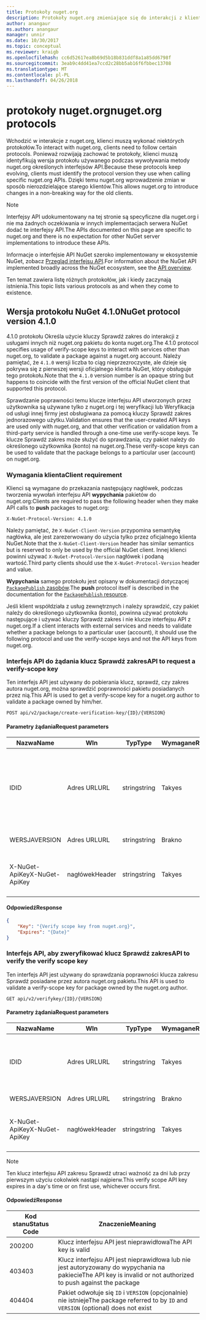 ```yaml
---
title: Protokoły nuget.org
description: Protokoły nuget.org zmieniające się do interakcji z klientów NuGet.
author: anangaur
ms.author: anangaur
manager: unnir
ms.date: 10/30/2017
ms.topic: conceptual
ms.reviewer: kraigb
ms.openlocfilehash: cc6d52617ea8b69d5b18b831ddf8a1a85dd6798f
ms.sourcegitcommit: 3eab9c4dd41ea7ccd2c28bb5ab16f6fbbec13708
ms.translationtype: MT
ms.contentlocale: pl-PL
ms.lasthandoff: 04/26/2018
---
```

# <a name="nugetorg-protocols"></a><span data-ttu-id="1e528-103">protokoły nuget.org</span><span class="sxs-lookup"><span data-stu-id="1e528-103">nuget.org protocols</span></span>

<span data-ttu-id="1e528-104">Wchodzić w interakcje z nuget.org, klienci muszą wykonać niektórych protokołów.</span><span class="sxs-lookup"><span data-stu-id="1e528-104">To interact with nuget.org, clients need to follow certain protocols.</span></span> <span data-ttu-id="1e528-105">Ponieważ rozwijają zachować te protokoły, klienci muszą identyfikują wersja protokołu używanego podczas wywoływania metody nuget.org określonych interfejsów API.</span><span class="sxs-lookup"><span data-stu-id="1e528-105">Because these protocols keep evolving, clients must identify the protocol version they use when calling specific nuget.org APIs.</span></span> <span data-ttu-id="1e528-106">Dzięki temu nuget.org wprowadzenie zmian w sposób nierozdzielające starego klientów.</span><span class="sxs-lookup"><span data-stu-id="1e528-106">This allows nuget.org to introduce changes in a non-breaking way for the old clients.</span></span>

> [!Note]
> <span data-ttu-id="1e528-107">Interfejsy API udokumentowany na tej stronie są specyficzne dla nuget.org i nie ma żadnych oczekiwania w innych implementacjach serwera NuGet dodać te interfejsy API.</span><span class="sxs-lookup"><span data-stu-id="1e528-107">The APIs documented on this page are specific to nuget.org and there is no expectation for other NuGet server implementations to introduce these APIs.</span></span> 

<span data-ttu-id="1e528-108">Informacje o interfejsie API NuGet szeroko implementowany w ekosystemie NuGet, zobacz [Przegląd interfejsu API](overview.md).</span><span class="sxs-lookup"><span data-stu-id="1e528-108">For information about the NuGet API implemented broadly across the NuGet ecosystem, see the [API overview](overview.md).</span></span>

<span data-ttu-id="1e528-109">Ten temat zawiera listę różnych protokołów, jak i kiedy zaczynają istnienia.</span><span class="sxs-lookup"><span data-stu-id="1e528-109">This topic lists various protocols as and when they come to existence.</span></span>

## <a name="nuget-protocol-version-410"></a><span data-ttu-id="1e528-110">Wersja protokołu NuGet 4.1.0</span><span class="sxs-lookup"><span data-stu-id="1e528-110">NuGet protocol version 4.1.0</span></span>

<span data-ttu-id="1e528-111">4.1.0 protokołu Określa użycie kluczy Sprawdź zakres do interakcji z usługami innych niż nuget.org pakietu do konta nuget.org.</span><span class="sxs-lookup"><span data-stu-id="1e528-111">The 4.1.0 protocol specifies usage of verify-scope keys to interact with services other than nuget.org, to validate a package against a nuget.org account.</span></span> <span data-ttu-id="1e528-112">Należy pamiętać, że `4.1.0` wersji liczba to ciąg nieprzezroczyste, ale dzieje się pokrywa się z pierwszej wersji oficjalnego klienta NuGet, który obsługuje tego protokołu.</span><span class="sxs-lookup"><span data-stu-id="1e528-112">Note that the `4.1.0` version number is an opaque string but happens to coincide with the first version of the official NuGet client that supported this protocol.</span></span>

<span data-ttu-id="1e528-113">Sprawdzanie poprawności temu klucze interfejsu API utworzonych przez użytkownika są używane tylko z nuget.org i tej weryfikacji lub Weryfikacja od usługi innej firmy jest obsługiwana za pomocą kluczy Sprawdź zakres jednorazowego użytku.</span><span class="sxs-lookup"><span data-stu-id="1e528-113">Validation ensures that the user-created API keys are used only with nuget.org, and that other verification or validation from a third-party service is handled through a one-time use verify-scope keys.</span></span> <span data-ttu-id="1e528-114">Te klucze Sprawdź zakres może służyć do sprawdzania, czy pakiet należy do określonego użytkownika (konto) na nuget.org.</span><span class="sxs-lookup"><span data-stu-id="1e528-114">These verify-scope keys can be used to validate that the package belongs to a particular user (account) on nuget.org.</span></span>

### <a name="client-requirement"></a><span data-ttu-id="1e528-115">Wymagania klienta</span><span class="sxs-lookup"><span data-stu-id="1e528-115">Client requirement</span></span>

<span data-ttu-id="1e528-116">Klienci są wymagane do przekazania następujący nagłówek, podczas tworzenia wywołań interfejsu API **wypychania** pakietów do nuget.org:</span><span class="sxs-lookup"><span data-stu-id="1e528-116">Clients are required to pass the following header when they make API calls to **push** packages to nuget.org:</span></span>

    X-NuGet-Protocol-Version: 4.1.0

<span data-ttu-id="1e528-117">Należy pamiętać, że `X-NuGet-Client-Version` przypomina semantykę nagłówka, ale jest zarezerwowany do użycia tylko przez oficjalnego klienta NuGet.</span><span class="sxs-lookup"><span data-stu-id="1e528-117">Note that the `X-NuGet-Client-Version` header has similar semantics but is reserved to only be used by the official NuGet client.</span></span> <span data-ttu-id="1e528-118">Innej klienci powinni używać `X-NuGet-Protocol-Version` nagłówek i podaną wartość.</span><span class="sxs-lookup"><span data-stu-id="1e528-118">Third party clients should use the `X-NuGet-Protocol-Version` header and value.</span></span>

<span data-ttu-id="1e528-119">**Wypychania** samego protokołu jest opisany w dokumentacji dotyczącej [ `PackagePublish` zasobów](package-publish-resource.md).</span><span class="sxs-lookup"><span data-stu-id="1e528-119">The **push** protocol itself is described in the documentation for the [`PackagePublish` resource](package-publish-resource.md).</span></span>

<span data-ttu-id="1e528-120">Jeśli klient współdziała z usług zewnętrznych i należy sprawdzić, czy pakiet należy do określonego użytkownika (konto), powinna używać protokołu następujące i używać kluczy Sprawdź zakres i nie klucze interfejsu API z nuget.org.</span><span class="sxs-lookup"><span data-stu-id="1e528-120">If a client interacts with external services and needs to validate whether a package belongs to a particular user (account), it should use the following protocol and use the verify-scope keys and not the API keys from nuget.org.</span></span>

### <a name="api-to-request-a-verify-scope-key"></a><span data-ttu-id="1e528-121">Interfejs API do żądania klucz Sprawdź zakres</span><span class="sxs-lookup"><span data-stu-id="1e528-121">API to request a verify-scope key</span></span>

<span data-ttu-id="1e528-122">Ten interfejs API jest używany do pobierania klucz, sprawdź, czy zakres autora nuget.org, można sprawdzić poprawności pakietu posiadanych przez nią.</span><span class="sxs-lookup"><span data-stu-id="1e528-122">This API is used to get a verify-scope key for a nuget.org author to validate a package owned by him/her.</span></span>

    POST api/v2/package/create-verification-key/{ID}/{VERSION}

#### <a name="request-parameters"></a><span data-ttu-id="1e528-123">Parametry żądania</span><span class="sxs-lookup"><span data-stu-id="1e528-123">Request parameters</span></span>

<span data-ttu-id="1e528-124">Nazwa</span><span class="sxs-lookup"><span data-stu-id="1e528-124">Name</span></span>           | <span data-ttu-id="1e528-125">W</span><span class="sxs-lookup"><span data-stu-id="1e528-125">In</span></span>     | <span data-ttu-id="1e528-126">Typ</span><span class="sxs-lookup"><span data-stu-id="1e528-126">Type</span></span>   | <span data-ttu-id="1e528-127">Wymagane</span><span class="sxs-lookup"><span data-stu-id="1e528-127">Required</span></span> | <span data-ttu-id="1e528-128">Uwagi</span><span class="sxs-lookup"><span data-stu-id="1e528-128">Notes</span></span>
-------------- | ------ | ------ | -------- | -----
<span data-ttu-id="1e528-129">ID</span><span class="sxs-lookup"><span data-stu-id="1e528-129">ID</span></span>             | <span data-ttu-id="1e528-130">Adres URL</span><span class="sxs-lookup"><span data-stu-id="1e528-130">URL</span></span>    | <span data-ttu-id="1e528-131">string</span><span class="sxs-lookup"><span data-stu-id="1e528-131">string</span></span> | <span data-ttu-id="1e528-132">Tak</span><span class="sxs-lookup"><span data-stu-id="1e528-132">yes</span></span>      | <span data-ttu-id="1e528-133">Identidier pakiet, dla którego wymagany jest klucz Sprawdź zakres</span><span class="sxs-lookup"><span data-stu-id="1e528-133">The package identidier for which the verify scope key is requested</span></span>
<span data-ttu-id="1e528-134">WERSJA</span><span class="sxs-lookup"><span data-stu-id="1e528-134">VERSION</span></span>        | <span data-ttu-id="1e528-135">Adres URL</span><span class="sxs-lookup"><span data-stu-id="1e528-135">URL</span></span>    | <span data-ttu-id="1e528-136">string</span><span class="sxs-lookup"><span data-stu-id="1e528-136">string</span></span> | <span data-ttu-id="1e528-137">Brak</span><span class="sxs-lookup"><span data-stu-id="1e528-137">no</span></span>       | <span data-ttu-id="1e528-138">Wersja pakietu</span><span class="sxs-lookup"><span data-stu-id="1e528-138">The package version</span></span>
<span data-ttu-id="1e528-139">X-NuGet-ApiKey</span><span class="sxs-lookup"><span data-stu-id="1e528-139">X-NuGet-ApiKey</span></span> | <span data-ttu-id="1e528-140">nagłówek</span><span class="sxs-lookup"><span data-stu-id="1e528-140">Header</span></span> | <span data-ttu-id="1e528-141">string</span><span class="sxs-lookup"><span data-stu-id="1e528-141">string</span></span> | <span data-ttu-id="1e528-142">Tak</span><span class="sxs-lookup"><span data-stu-id="1e528-142">yes</span></span>      | <span data-ttu-id="1e528-143">Na przykład:`X-NuGet-ApiKey: {USER_API_KEY}`</span><span class="sxs-lookup"><span data-stu-id="1e528-143">For example, `X-NuGet-ApiKey: {USER_API_KEY}`</span></span>

#### <a name="response"></a><span data-ttu-id="1e528-144">Odpowiedź</span><span class="sxs-lookup"><span data-stu-id="1e528-144">Response</span></span>

```json
{
    "Key": "{Verify scope key from nuget.org}",
    "Expires": "{Date}"
}
```

### <a name="api-to-verify-the-verify-scope-key"></a><span data-ttu-id="1e528-145">Interfejs API, aby zweryfikować klucz Sprawdź zakres</span><span class="sxs-lookup"><span data-stu-id="1e528-145">API to verify the verify scope key</span></span>

<span data-ttu-id="1e528-146">Ten interfejs API jest używany do sprawdzania poprawności klucza zakresu Sprawdź posiadane przez autora nuget.org pakietu.</span><span class="sxs-lookup"><span data-stu-id="1e528-146">This API is used to validate a verify-scope key for package owned by the nuget.org author.</span></span>

    GET api/v2/verifykey/{ID}/{VERSION}

#### <a name="request-parameters"></a><span data-ttu-id="1e528-147">Parametry żądania</span><span class="sxs-lookup"><span data-stu-id="1e528-147">Request parameters</span></span>

<span data-ttu-id="1e528-148">Nazwa</span><span class="sxs-lookup"><span data-stu-id="1e528-148">Name</span></span>           | <span data-ttu-id="1e528-149">W</span><span class="sxs-lookup"><span data-stu-id="1e528-149">In</span></span>     | <span data-ttu-id="1e528-150">Typ</span><span class="sxs-lookup"><span data-stu-id="1e528-150">Type</span></span>   | <span data-ttu-id="1e528-151">Wymagane</span><span class="sxs-lookup"><span data-stu-id="1e528-151">Required</span></span> | <span data-ttu-id="1e528-152">Uwagi</span><span class="sxs-lookup"><span data-stu-id="1e528-152">Notes</span></span>
-------------  | ------ | ------ | -------- | -----
<span data-ttu-id="1e528-153">ID</span><span class="sxs-lookup"><span data-stu-id="1e528-153">ID</span></span>             | <span data-ttu-id="1e528-154">Adres URL</span><span class="sxs-lookup"><span data-stu-id="1e528-154">URL</span></span>    | <span data-ttu-id="1e528-155">string</span><span class="sxs-lookup"><span data-stu-id="1e528-155">string</span></span> | <span data-ttu-id="1e528-156">Tak</span><span class="sxs-lookup"><span data-stu-id="1e528-156">yes</span></span>      | <span data-ttu-id="1e528-157">Identyfikator pakietu, dla którego wymagany jest klucz Sprawdź zakres</span><span class="sxs-lookup"><span data-stu-id="1e528-157">The package identifier for which the verify scope key is requested</span></span>
<span data-ttu-id="1e528-158">WERSJA</span><span class="sxs-lookup"><span data-stu-id="1e528-158">VERSION</span></span>        | <span data-ttu-id="1e528-159">Adres URL</span><span class="sxs-lookup"><span data-stu-id="1e528-159">URL</span></span>    | <span data-ttu-id="1e528-160">string</span><span class="sxs-lookup"><span data-stu-id="1e528-160">string</span></span> | <span data-ttu-id="1e528-161">Brak</span><span class="sxs-lookup"><span data-stu-id="1e528-161">no</span></span>       | <span data-ttu-id="1e528-162">Wersja pakietu</span><span class="sxs-lookup"><span data-stu-id="1e528-162">The package version</span></span>
<span data-ttu-id="1e528-163">X-NuGet-ApiKey</span><span class="sxs-lookup"><span data-stu-id="1e528-163">X-NuGet-ApiKey</span></span> | <span data-ttu-id="1e528-164">nagłówek</span><span class="sxs-lookup"><span data-stu-id="1e528-164">Header</span></span> | <span data-ttu-id="1e528-165">string</span><span class="sxs-lookup"><span data-stu-id="1e528-165">string</span></span> | <span data-ttu-id="1e528-166">Tak</span><span class="sxs-lookup"><span data-stu-id="1e528-166">yes</span></span>      | <span data-ttu-id="1e528-167">Na przykład:`X-NuGet-ApiKey: {VERIFY_SCOPE_KEY}`</span><span class="sxs-lookup"><span data-stu-id="1e528-167">For example, `X-NuGet-ApiKey: {VERIFY_SCOPE_KEY}`</span></span>

> [!Note]
> <span data-ttu-id="1e528-168">Ten klucz interfejsu API zakresu Sprawdź utraci ważność za dni lub przy pierwszym użyciu cokolwiek nastąpi najpierw.</span><span class="sxs-lookup"><span data-stu-id="1e528-168">This verify scope API key expires in a day's time or on first use, whichever occurs first.</span></span>

#### <a name="response"></a><span data-ttu-id="1e528-169">Odpowiedź</span><span class="sxs-lookup"><span data-stu-id="1e528-169">Response</span></span>

<span data-ttu-id="1e528-170">Kod stanu</span><span class="sxs-lookup"><span data-stu-id="1e528-170">Status Code</span></span> | <span data-ttu-id="1e528-171">Znaczenie</span><span class="sxs-lookup"><span data-stu-id="1e528-171">Meaning</span></span>
----------- | -------
<span data-ttu-id="1e528-172">200</span><span class="sxs-lookup"><span data-stu-id="1e528-172">200</span></span>         | <span data-ttu-id="1e528-173">Klucz interfejsu API jest nieprawidłowa</span><span class="sxs-lookup"><span data-stu-id="1e528-173">The API key is valid</span></span>
<span data-ttu-id="1e528-174">403</span><span class="sxs-lookup"><span data-stu-id="1e528-174">403</span></span>         | <span data-ttu-id="1e528-175">Klucz interfejsu API jest nieprawidłowa lub nie jest autoryzowany do wypychania na pakiecie</span><span class="sxs-lookup"><span data-stu-id="1e528-175">The API key is invalid or not authorized to push against the package</span></span>
<span data-ttu-id="1e528-176">404</span><span class="sxs-lookup"><span data-stu-id="1e528-176">404</span></span>         | <span data-ttu-id="1e528-177">Pakiet odwołuje się `ID` i `VERSION` (opcjonalnie) nie istnieje</span><span class="sxs-lookup"><span data-stu-id="1e528-177">The package referred to by `ID` and `VERSION` (optional) does not exist</span></span>
